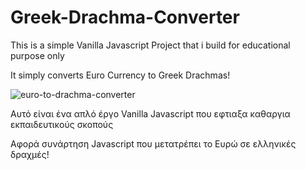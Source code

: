 # Greek-Drachma-Converter

This is a simple Vanilla Javascript Project that i build for educational purpose only

It simply converts Euro Currency to Greek Drachmas!


![euro-to-drachma-converter](https://user-images.githubusercontent.com/72227584/165174197-28f3087f-7624-4d17-b84b-b833310694ca.png)

Αυτό είναι ένα απλό έργο Vanilla Javascript που εφτιαξα καθαργια εκπαιδευτικούς σκοπούς

Αφορά συνάρτηση Javascript που μετατρέπει το Ευρώ σε ελληνικές δραχμές!
